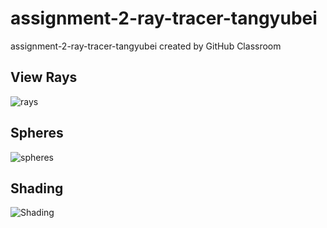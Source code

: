 # assignment-2-ray-tracer-tangyubei
assignment-2-ray-tracer-tangyubei created by GitHub Classroom

## View Rays
![rays](https://user-images.githubusercontent.com/34821850/194738707-e9019027-fd2c-45ba-96f7-aaa6c21153b9.png)

## Spheres
![spheres](https://user-images.githubusercontent.com/34821850/194738715-c74ce2cd-3275-4cb6-a390-f68c90d925b5.png)

## Shading
![Shading](https://user-images.githubusercontent.com/34821850/194738728-5c125353-2cb6-4bd7-89fc-8d86c5793a35.png)
